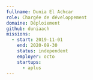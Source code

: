 ```yaml
---
fullname: Dunia El Achcar
role: Chargée de développement
domaine: Déploiement
github: duniaach
missions:
  - start: 2019-11-01
    end: 2020-09-30
    status: independent
    employer: octo
    startups:
      - aplus
---
```

